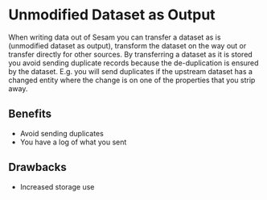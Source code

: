 # Unmodified Dataset as Output

When writing data out of Sesam you can transfer a dataset as is (unmodified dataset as output), transform the dataset on the way out or transfer directly for other sources. By transferring a dataset as it is stored you avoid sending duplicate records because the de-duplication is ensured by the dataset. E.g. you will send duplicates if the upstream dataset has a changed entity where the change is on one of the properties that you strip away.

## Benefits
- Avoid sending duplicates
- You have a log of what you sent

## Drawbacks
- Increased storage use
